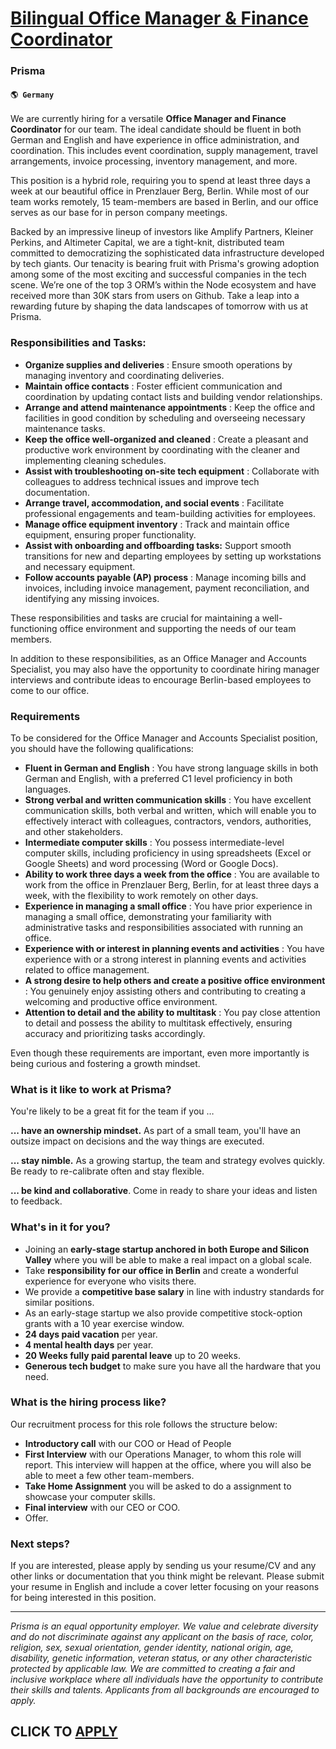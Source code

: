 # [Bilingual Office Manager & Finance Coordinator](https://www.remotewlb.com/apply/bilingual-office-manager-finance-coordinator)  
### Prisma  
#### `🌎 Germany`  

We are currently hiring for a versatile **Office Manager and Finance Coordinator** for our team. The ideal candidate should be fluent in both German and English and have experience in office administration, and coordination. This includes event coordination, supply management, travel arrangements, invoice processing, inventory management, and more.

This position is a hybrid role, requiring you to spend at least three days a week at our beautiful office in Prenzlauer Berg, Berlin. While most of our team works remotely, 15 team-members are based in Berlin, and our office serves as our base for in person company meetings.

Backed by an impressive lineup of investors like Amplify Partners, Kleiner Perkins, and Altimeter Capital, we are a tight-knit, distributed team committed to democratizing the sophisticated data infrastructure developed by tech giants. Our tenacity is bearing fruit with Prisma's growing adoption among some of the most exciting and successful companies in the tech scene. We’re one of the top 3 ORM’s within the Node ecosystem and have received more than 30K stars from users on Github. Take a leap into a rewarding future by shaping the data landscapes of tomorrow with us at Prisma.

###  **Responsibilities and Tasks:**

  * **Organize supplies and deliveries** : Ensure smooth operations by managing inventory and coordinating deliveries.
  * **Maintain office contacts** : Foster efficient communication and coordination by updating contact lists and building vendor relationships.
  * **Arrange and attend maintenance appointments** : Keep the office and facilities in good condition by scheduling and overseeing necessary maintenance tasks.
  * **Keep the office well-organized and cleaned** : Create a pleasant and productive work environment by coordinating with the cleaner and implementing cleaning schedules.
  * **Assist with troubleshooting on-site tech equipment** : Collaborate with colleagues to address technical issues and improve tech documentation.
  * **Arrange travel, accommodation, and social events** : Facilitate professional engagements and team-building activities for employees.
  * **Manage office equipment inventory** : Track and maintain office equipment, ensuring proper functionality.
  * **Assist with onboarding and offboarding tasks:** Support smooth transitions for new and departing employees by setting up workstations and necessary equipment.
  * **Follow accounts payable (AP) process** : Manage incoming bills and invoices, including invoice management, payment reconciliation, and identifying any missing invoices.

These responsibilities and tasks are crucial for maintaining a well-functioning office environment and supporting the needs of our team members.

In addition to these responsibilities, as an Office Manager and Accounts Specialist, you may also have the opportunity to coordinate hiring manager interviews and contribute ideas to encourage Berlin-based employees to come to our office.

### Requirements

To be considered for the Office Manager and Accounts Specialist position, you should have the following qualifications:

  * **Fluent in German and English** : You have strong language skills in both German and English, with a preferred C1 level proficiency in both languages.
  * **Strong verbal and written communication skills** : You have excellent communication skills, both verbal and written, which will enable you to effectively interact with colleagues, contractors, vendors, authorities, and other stakeholders.
  * **Intermediate computer skills** : You possess intermediate-level computer skills, including proficiency in using spreadsheets (Excel or Google Sheets) and word processing (Word or Google Docs).
  * **Ability to work three days a week from the office** : You are available to work from the office in Prenzlauer Berg, Berlin, for at least three days a week, with the flexibility to work remotely on other days.
  * **Experience in managing a small office** : You have prior experience in managing a small office, demonstrating your familiarity with administrative tasks and responsibilities associated with running an office.
  * **Experience with or interest in planning events and activities** : You have experience with or a strong interest in planning events and activities related to office management.
  * **A strong desire to help others and create a positive office environment** : You genuinely enjoy assisting others and contributing to creating a welcoming and productive office environment.
  * **Attention to detail and the ability to multitask** : You pay close attention to detail and possess the ability to multitask effectively, ensuring accuracy and prioritizing tasks accordingly.

Even though these requirements are important, even more importantly is being curious and fostering a growth mindset.

### What is it like to work at Prisma?

You're likely to be a great fit for the team if you …

 **... have an ownership mindset.** As part of a small team, you'll have an outsize impact on decisions and the way things are executed.

 **... stay nimble.** As a growing startup, the team and strategy evolves quickly. Be ready to re-calibrate often and stay flexible.

 **... be kind and collaborative**. Come in ready to share your ideas and listen to feedback.

### What's in it for you?

  * Joining an **early-stage startup anchored in both Europe and Silicon Valley** where you will be able to make a real impact on a global scale.
  * Take **responsibility for our office in Berlin** and create a wonderful experience for everyone who visits there.
  * We provide a **competitive base salary** in line with industry standards for similar positions.
  * As an early-stage startup we also provide competitive stock-option grants with a 10 year exercise window.
  * **24 days paid vacation** per year.
  * **4 mental health days** per year.
  * **20 Weeks fully paid parental leave** up to 20 weeks.
  * **Generous tech budget** to make sure you have all the hardware that you need.

### What is the hiring process like?

Our recruitment process for this role follows the structure below:

  * **Introductory call** with our COO or Head of People
  * **First Interview** with our Operations Manager, to whom this role will report. This interview will happen at the office, where you will also be able to meet a few other team-members.
  * **Take Home Assignment** you will be asked to do a assignment to showcase your computer skills.
  * **Final interview** with our CEO or COO.
  * Offer.

### Next steps?

If you are interested, please apply by sending us your resume/CV and any other links or documentation that you think might be relevant. Please submit your resume in English and include a cover letter focusing on your reasons for being interested in this position.

* * *

_Prisma is an equal opportunity employer. We value and celebrate diversity and do not discriminate against any applicant on the basis of race, color, religion, sex, sexual orientation, gender identity, national origin, age, disability, genetic information, veteran status, or any other characteristic protected by applicable law. We are committed to creating a fair and inclusive workplace where all individuals have the opportunity to contribute their skills and talents. Applicants from all backgrounds are encouraged to apply._

  
## CLICK TO [APPLY](https://www.remotewlb.com/apply/bilingual-office-manager-finance-coordinator)

